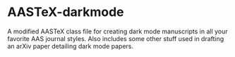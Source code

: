 # AASTeX-darkmode
A modified AASTeX class file for creating dark mode manuscripts in all your favorite AAS journal styles.  Also includes some other stuff used in drafting an arXiv paper detailing dark mode papers.
